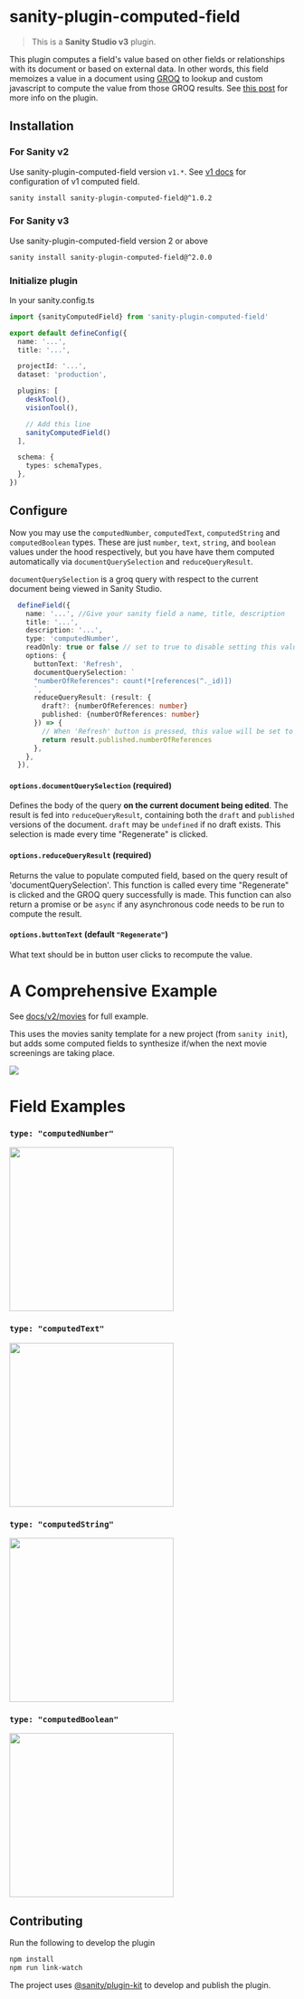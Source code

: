 # sanity-plugin-computed-field

> This is a **Sanity Studio v3** plugin.

This plugin computes a field's value based on other fields or relationships with its document or based on external data. In other words, this field memoizes a value in a document using [GROQ](https://www.sanity.io/docs/query-cheat-sheet) to lookup and custom javascript to compute the value from those GROQ results. See [this post](https://seansy.medium.com/sanity-io-compute-a-field-4a46873ba5b2) for more info on the plugin.

## Installation
### For Sanity v2
Use sanity-plugin-computed-field version `v1.*`. See [v1 docs](https://github.com/wildseansy/sanity-plugin-computed-field/tree/v1.0.2#installation) for configuration of v1 computed field.

```bash
sanity install sanity-plugin-computed-field@^1.0.2
```

### For Sanity v3
Use sanity-plugin-computed-field version 2 or above
```bash
sanity install sanity-plugin-computed-field@^2.0.0
```

### Initialize plugin

In your sanity.config.ts
```typescript
import {sanityComputedField} from 'sanity-plugin-computed-field'

export default defineConfig({
  name: '...',
  title: '...',

  projectId: '...',
  dataset: 'production',

  plugins: [
    deskTool(),
    visionTool(),

    // Add this line
    sanityComputedField()
  ],

  schema: {
    types: schemaTypes,
  },
})

```
## Configure


Now you may use the `computedNumber`, `computedText`, `computedString` and `computedBoolean` types.  These are just `number`, `text`, `string`, and `boolean` values under the hood respectively, but you have have them computed automatically via `documentQuerySelection` and `reduceQueryResult`.

`documentQuerySelection` is a groq query with respect to the current document being viewed in Sanity Studio.

```typescript
  defineField({
    name: '...', //Give your sanity field a name, title, description
    title: '...',
    description: '...',
    type: 'computedNumber',
    readOnly: true or false // set to true to disable setting this value manually
    options: {
      buttonText: 'Refresh',
      documentQuerySelection: `
      "numberOfReferences": count(*[references(^._id)])
      `,
      reduceQueryResult: (result: {
        draft?: {numberOfReferences: number}
        published: {numberOfReferences: number}
      }) => {
        // When 'Refresh' button is pressed, this value will be set to result.published.numberOfReferences, from the documentQuerySelection above.
        return result.published.numberOfReferences
      },
    },
  }),
```

#### `options.documentQuerySelection` (required)

Defines the body of the query **on the current document being edited**.  The result is fed into `reduceQueryResult`, containing both the `draft` and `published` versions of the document. `draft` may be `undefined` if no draft exists. This selection is made every time "Regenerate" is clicked.

#### `options.reduceQueryResult` (required)

Returns the value to populate computed field, based on the query result of 'documentQuerySelection'. This function is called every time "Regenerate" is clicked and the GROQ query successfully is made. This function can also return a promise or be `async` if any asynchronous code needs to be run to compute the result.

#### `options.buttonText` (default `"Regenerate"`)

What text should be in button user clicks to recompute the value.

# A Comprehensive Example

See [docs/v2/movies](./docs/v2/movies.ts) for full example.

This uses the movies sanity template for a new project (from `sanity init`), but adds some computed fields to synthesize if/when the next movie screenings are taking place.

<img src="./docs/v2/images/moviesProject.png"/>


# Field Examples

### `type: "computedNumber"`

<img src="./docs/v2/images/computedNumber.png" width="290">

### `type: "computedText"`

<img src="./docs/v2/images/computedText.png" width="290">

### `type: "computedString"`

<img src="./docs/v2/images/computedString.png" width="290">

### `type: "computedBoolean"`

<img src="./docs/v2/images/computedBoolean.png" width="290">

## Contributing
Run the following to develop the plugin
```bash
npm install
npm run link-watch
```

The project uses [@sanity/plugin-kit](https://github.com/sanity-io/plugin-kit#testing-a-plugin-in-sanity-studio) to develop and publish the plugin.

